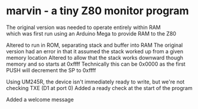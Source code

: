 # marvin - a tiny Z80 monitor program
The original version was needed to operate entirely within RAM   
which was first run using an Arduino Mega to provide RAM to the Z80

Altered to run in ROM, separating stack and buffer into RAM
The original version had an error in that it assumed the stack worked up from a given memory location
Altered to allow that the stack works downward though memory and so starts at 0xffff
Technically this can be 0x0000 as the first PUSH will decrement the SP to 0xffff 

Using UM245R, the device isn't immediately ready to write, but we're not checking TXE (D1 at port 0)
Added a ready check at the start of the program

Added a welcome message